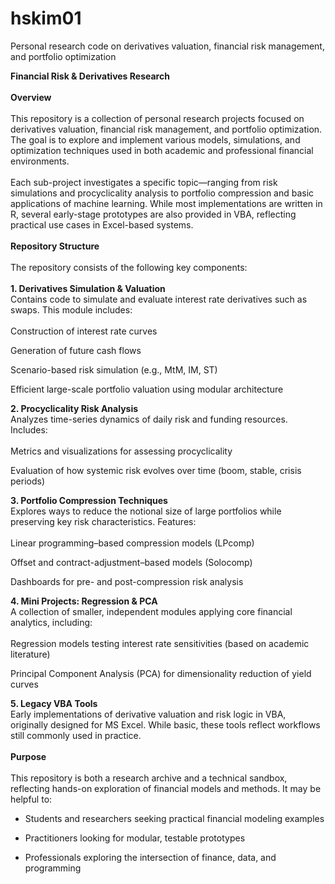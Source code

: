 # hskim01
Personal research code on derivatives valuation, financial risk management, and portfolio optimization


**Financial Risk & Derivatives Research**</br>
</br>
**Overview**</br>
</br>
This repository is a collection of personal research projects focused on derivatives valuation, financial risk management, and portfolio optimization. The goal is to explore and implement various models, simulations, and optimization techniques used in both academic and professional financial environments.</br>
</br>
Each sub-project investigates a specific topic—ranging from risk simulations and procyclicality analysis to portfolio compression and basic applications of machine learning. While most implementations are written in R, several early-stage prototypes are also provided in VBA, reflecting practical use cases in Excel-based systems.</br>
</br>
**Repository Structure**</br>
</br>
The repository consists of the following key components:</br>
</br>
**1. Derivatives Simulation & Valuation**</br>
Contains code to simulate and evaluate interest rate derivatives such as swaps. This module includes:</br>
</br>
Construction of interest rate curves</br>

Generation of future cash flows</br>

Scenario-based risk simulation (e.g., MtM, IM, ST)</br>

Efficient large-scale portfolio valuation using modular architecture</br>

**2. Procyclicality Risk Analysis**</br>
Analyzes time-series dynamics of daily risk and funding resources. Includes:</br>
</br>
Metrics and visualizations for assessing procyclicality</br>

Evaluation of how systemic risk evolves over time (boom, stable, crisis periods)</br>

**3. Portfolio Compression Techniques**</br>
Explores ways to reduce the notional size of large portfolios while preserving key risk characteristics. Features:</br>
</br>
Linear programming–based compression models (LPcomp)</br>

Offset and contract-adjustment–based models (Solocomp)</br>

Dashboards for pre- and post-compression risk analysis</br>

**4. Mini Projects: Regression & PCA**</br>
A collection of smaller, independent modules applying core financial analytics, including:</br>
</br>
Regression models testing interest rate sensitivities (based on academic literature)</br>

Principal Component Analysis (PCA) for dimensionality reduction of yield curves</br>

**5. Legacy VBA Tools**</br>
Early implementations of derivative valuation and risk logic in VBA, originally designed for MS Excel. While basic, these tools reflect workflows still commonly used in practice.</br>
</br>
**Purpose**</br>
</br>
This repository is both a research archive and a technical sandbox, reflecting hands-on exploration of financial models and methods. It may be helpful to:</br>

- Students and researchers seeking practical financial modeling examples</br>

- Practitioners looking for modular, testable prototypes</br>

- Professionals exploring the intersection of finance, data, and programming
